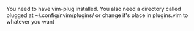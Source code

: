 You need to have vim-plug installed. You also need a directory called plugged at
~/.config/nvim/plugins/ or change it's place in plugins.vim to whatever you want
